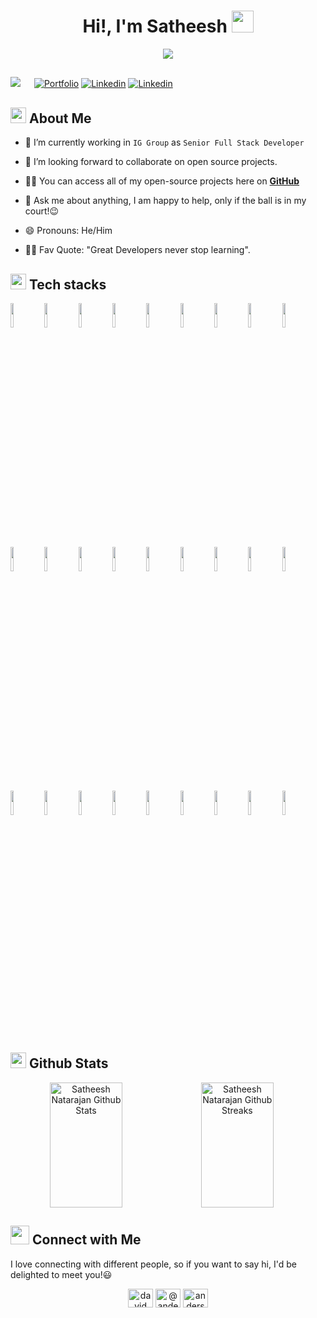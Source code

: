 <h1 align="center"><b>Hi!, I'm Satheesh </b><img src="https://github.com/abdoachhoubi/abdoachhoubi/blob/main/gifs/Hi.gif" width="35"></h1>

<div align="center">
  <a href="https://github.com/fairyland0926"><img src="https://readme-typing-svg.herokuapp.com/?lines=Web%20Developer;Full%20Stack%20Developer;10%2B%20years%20of%20coding%20experience;Always%20learning%20new%20tech&font=Pacifico&center=true&width=650&height=120&color=58a6ff&vCenter=true&size=45%22"></a>
</div>

##
![](https://komarev.com/ghpvc/?username=satheeshnatarajan) &emsp;
[![Portfolio](https://img.shields.io/badge/-Portfolio-red?style=flat&logo=appveyor&logoColor=white)](https://satheeshnatarajan.github.io)
[![Linkedin](https://img.shields.io/badge/-LinkedIn-blue?style=flat&logo=Linkedin&logoColor=white)](https://www.linkedin.com/in/satheesh-natarajan/)
[![Linkedin](https://img.shields.io/badge/-Instagram-purple?style=flat&logo=Instagram&logoColor=white)](https://www.linkedin.com/in/satheesh.natarajan/)


## <img src="https://c.tenor.com/NCRHhqkXrJYAAAAi/programmers-go-internet.gif" width="25"> About Me

- 🔭 I’m currently working in `IG Group` as `Senior Full Stack Developer`

- 👯 I’m looking forward to collaborate on open source projects.

- 👨‍💻 You can access all of my open-source projects here on **[GitHub](https://github.com/satheeshnatarajan)**

- 💬 Ask me about anything, I am happy to help, only if the ball is in my court!😉

- 😄 Pronouns: He/Him

- 💪🏼 Fav Quote: "Great Developers never stop learning".


## <img src="https://media2.giphy.com/media/QssGEmpkyEOhBCb7e1/giphy.gif?cid=ecf05e47a0n3gi1bfqntqmob8g9aid1oyj2wr3ds3mg700bl&rid=giphy.gif" width ="25"> Tech stacks

<p>
  <img width="10%" src="https://www.vectorlogo.zone/logos/javascript/javascript-ar21.svg">
  <img width="10%" src="https://www.vectorlogo.zone/logos/typescriptlang/typescriptlang-ar21.svg">

  <img width="10%" src="https://www.vectorlogo.zone/logos/reactjs/reactjs-ar21.svg">
  <img width="10%" src="https://www.vectorlogo.zone/logos/angular/angular-ar21.svg">
  <img width="10%" src="https://www.vectorlogo.zone/logos/emberjs/emberjs-ar21.svg">
  <img width="10%" src="https://www.vectorlogo.zone/logos/getbootstrap/getbootstrap-ar21.svg">
  <img width="10%" src="https://www.vectorlogo.zone/logos/jestjsio/jestjsio-ar21.svg">
  <img width="10%" src="https://www.vectorlogo.zone/logos/mochajs/mochajs-ar21.svg">

  <img width="10%" src="https://www.vectorlogo.zone/logos/nodejs/nodejs-ar21.svg">
  <img width="10%" src="https://www.vectorlogo.zone/logos/expressjs/expressjs-ar21.svg">
  
  <img width="10%" src="https://www.vectorlogo.zone/logos/java/java-horizontal.svg">
  <img width="10%" src="https://www.vectorlogo.zone/logos/springio/springio-ar21.svg">

  <img width="10%" src="https://www.vectorlogo.zone/logos/mysql/mysql-ar21.svg">
  <img width="10%" src="https://www.vectorlogo.zone/logos/mongodb/mongodb-ar21.svg">
  <img width="10%" src="https://www.vectorlogo.zone/logos/redis/redis-ar21.svg">

  <img width="10%" src="https://www.vectorlogo.zone/logos/docker/docker-ar21.svg">
  <img width="10%" src="https://www.vectorlogo.zone/logos/nginx/nginx-ar21.svg">

  <img width="10%" src="https://www.vectorlogo.zone/logos/git-scm/git-scm-ar21.svg">
  <img width="10%" src="https://www.vectorlogo.zone/logos/gruntjs/gruntjs-ar21.svg">
  <img width="10%" src="https://www.vectorlogo.zone/logos/npmjs/npmjs-ar21.svg">
  <img width="10%" src="https://www.vectorlogo.zone/logos/yarnpkg/yarnpkg-ar21.svg">
  <img width="10%" src="https://www.vectorlogo.zone/logos/js_webpack/js_webpack-ar21.svg">
  <img width="10%" src="https://www.vectorlogo.zone/logos/parceljs/parceljs-ar21.svg">
  
  <img width="10%" src="https://www.vectorlogo.zone/logos/amazon_aws/amazon_aws-ar21.svg">
  <img width="10%" src="https://www.vectorlogo.zone/logos/microsoft_azure/microsoft_azure-ar21.svg">
  <img width="10%" src="https://www.vectorlogo.zone/logos/azurefunctions/azurefunctions-ar21.svg">
  <img width="10%" src="https://www.vectorlogo.zone/logos/firebase/firebase-ar21.svg">
</p>
 

## <img src="https://media.giphy.com/media/iY8CRBdQXODJSCERIr/giphy.gif" width="25"> Github Stats
<div align="center" style="display: flex; flex-direction: row;">
      <img src = "https://github-readme-stats.vercel.app/api?username=satheeshnatarajan&show_icons=true&theme=auto" width="48%" height=200 alt="Satheesh Natarajan Github Stats">
      <img src = "https://github-readme-streak-stats.herokuapp.com?user=satheeshnatarajan&hide_border=false" width="48%" height=200 alt="Satheesh Natarajan Github Streaks">
</div>


## <img src="https://media.giphy.com/media/LnQjpWaON8nhr21vNW/giphy.gif" width='30'> Connect with Me
<p>I love connecting with different people, so if you want to say hi, I'd be delighted to meet you!😃</p>
<p align="center">
      <a href="https://www.linkedin.com/in/satheesh-natarajan/" target="blank"><img align="center" src="https://raw.githubusercontent.com/rahuldkjain/github-profile-readme-generator/master/src/images/icons/Social/linked-in-alt.svg" alt="david mendoza ramos" height="30" width="40" /></a>
      <a href="https://twitter.com/sathu_natarajan" target="blank"><img align="center" src="https://raw.githubusercontent.com/rahuldkjain/github-profile-readme-generator/master/src/images/icons/Social/twitter.svg" alt="@andermendoza" height="30" width="40" /></a>
      <a href="https://www.instagram.com/satheesh.natarajan/" target="blank"><img align="center" src="https://raw.githubusercontent.com/rahuldkjain/github-profile-readme-generator/master/src/images/icons/Social/instagram.svg" alt="anderson_mend53" height="30" width="40" /></a>
</p>
